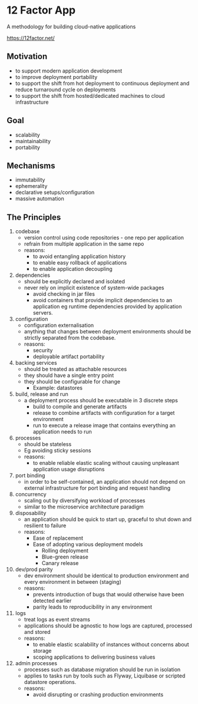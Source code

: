 # 12 Factor App

A methodology for building cloud-native applications

https://12factor.net/


## Motivation

- to support modern application development
- to improve deployment portability
- to support the shift from hot deployment to continuous deployment and reduce turnaround cycle on deployments
- to support the shift from hosted/dedicated machines to cloud infrastructure

## Goal

- scalability
- maintainability
- portability

## Mechanisms

- immutability
- ephemerality
- declarative setups/configuration
- massive automation

## The Principles

1. codebase
   - version control using code repositories - one repo per application
   - refrain from multiple application in the same repo
   - reasons:
     - to avoid entangling application history
     - to enable easy rollback of applications
     - to enable application decoupling
2. dependencies
   - should be explicitly declared and isolated
   - never rely on implicit existence of system-wide packages
     - avoid checking in jar files
     - avoid containers that provide implicit dependencies to an application eg runtime dependencies provided by application servers.
3. configuration
   - configuration externalisation
   - anything that changes between deployment environments should be strictly separated from the codebase.
   - reasons:
     - security
     - deployable artifact portability
4. backing services
   - should be treated as attachable resources
   - they should have a single entry point
   - they should be configurable for change
     - Example: datastores
5. build, release and run
    - a deployment process should be executable in 3 discrete steps
      - build to compile and generate artifacts
      - release to combine artifacts with configuration for a target environment
      - run to execute a release image that contains everything an application needs to run
6. processes
    - should be stateless
    - Eg avoiding sticky sessions
    - reasons:
      - to enable reliable elastic scaling without causing unpleasant application usage disruptions
7. port binding
    - in order to be self-contained, an application should not depend on external infrastructure for port binding and request handling
8. concurrency
    - scaling out by diversifying workload of processes
    - similar to the microservice architecture paradigm
9. disposability
    - an application should be quick to start up, graceful to shut down and resilient to failure
    - reasons:
      - Ease of replacement
      - Ease of adopting various deployment models
        - Rolling deployment
        - Blue-green release
        - Canary release
10. dev/prod parity
    - dev environment should be identical to production environment and every environment in between (staging)
    - reasons:
      - prevents introduction of bugs that would otherwise have been detected earlier
      - parity leads to reproducibility in any environment
11. logs
    - treat logs as event streams
    - applications should be agnostic to how logs are captured, processed and stored
    - reasons:
      - to enable elastic scalability of instances without concerns about storage
      - scoping applications to delivering business values
12. admin processes
      - processes such as database migration should be run in isolation
      - applies to tasks run by tools such as Flyway, Liquibase or scripted datastore operations.
      - reasons:
        - avoid disrupting or crashing production environments
